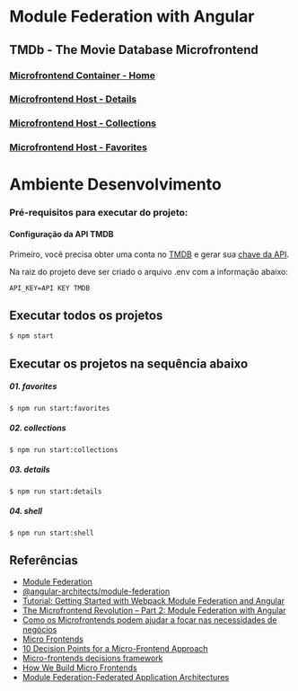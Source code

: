 # Module Federation with Angular
## TMDb - The Movie Database Microfrontend

### [Microfrontend Container - Home](#)

### [Microfrontend Host - Details](#)

### [Microfrontend Host - Collections](#)

### [Microfrontend Host - Favorites](#)

# Ambiente Desenvolvimento

### Pré-requisitos para executar do projeto:

#### Configuração da API TMDB
Primeiro, você precisa obter uma conta no [TMDB](https://www.themoviedb.org) e gerar sua [chave da API](https://www.themoviedb.org/faq/api).

Na raiz do projeto deve ser criado o arquivo .env com a informação abaixo:
```
API_KEY=API KEY TMDB
```

## Executar todos os projetos
```
$ npm start
```

## Executar os projetos na sequência abaixo
##### 01. favorites
```
$ npm run start:favorites
```
##### 02. collections
```
$ npm run start:collections
```
##### 03. details
```
$ npm run start:details
```
##### 04. shell
```
$ npm run start:shell
```
## Referências
- [Module Federation](https://module-federation.github.io/)
- [@angular-architects/module-federation](https://www.npmjs.com/package/@angular-architects/module-federation)
- [Tutorial: Getting Started with Webpack Module Federation and Angular](https://module-federation.github.io/)
- [The Microfrontend Revolution – Part 2: Module Federation with Angular](https://www.angulararchitects.io/aktuelles/the-microfrontend-revolution-part-2-module-federation-with-angular/)
- [Como os Microfrontends podem ajudar a focar nas necessidades de negócios](https://www.infoq.com/br/articles/microfrontends-business-needs/)
- [Micro Frontends](https://martinfowler.com/articles/micro-frontends.html)
- [10 Decision Points for a Micro-Frontend Approach](https://medium.com/better-programming/10-decision-points-for-micro-frontends-approach-4ebb4b59f40)
- [Micro-frontends decisions framework](https://medium.com/@lucamezzalira/micro-frontends-decisions-framework-ebcd22256513)
- [How We Build Micro Frontends](https://blog.bitsrc.io/how-we-build-micro-front-ends-d3eeeac0acfc)
- [Module Federation-Federated Application Architectures](https://rangle.io/blog/module-federation-federated-application-architectures/)
